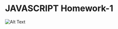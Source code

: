 # JAVASCRIPT Homework-1

![Alt Text](https://github.com/yasin-altunisik/javascript-odev1/blob/main/js-odev1.gif)
